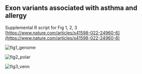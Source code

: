 ## Exon variants associated with asthma and allergy
Supplemental R script for Fig 1, 2, 3
[https://www.nature.com/articles/s41598-022-24960-6](https://www.nature.com/articles/s41598-022-24960-6)

![fig1_genome](https://user-images.githubusercontent.com/2796454/152944603-4d028026-7eed-4b04-a016-230447095789.png)

![fig2_polar](https://user-images.githubusercontent.com/2796454/152944625-a6f61775-c929-4c8c-a607-3d5aca841bac.png)

![fig3_venn](https://user-images.githubusercontent.com/2796454/152944644-b5233578-2f98-4c2a-85ea-2f7c7956db33.png)
